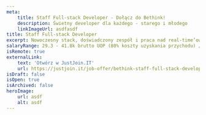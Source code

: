 ```yaml
---
meta:
    title: Staff Full-stack Developer - Dołącz do Bethink!
    description: Świetny developer dla każdego - starego i młodego
    linkImageUrl: asdfasdf
title: Staff Full-stack Developer
excerpt: Nowoczesny stack, doświadczony zespół i praca nad real-time’ową, społecznościową aplikacją do e-learningu. Rozwijaj aplikację, na której prowadzone są największe w Polsce medyczne i maturalne kursy online.
salaryRange: 29.3 - 41.8k brutto UOP (80% koszty uzyskania przychodu) / 29.3 - 41.8k netto B2B
isRemote: true
externalLink:
    text: 'Otwórz w JustJoin.IT'
    url: https://justjoin.it/job-offer/bethink-staff-full-stack-developer-poznan-php
isDraft: false
isOpen: true
isArchived: false
heroImage:
    url: asdf
    alt: asdf
---
```

